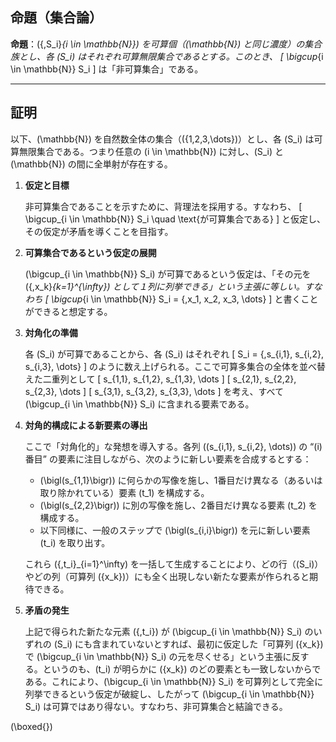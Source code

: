 ## 命題（集合論）
**命題**：\(\{\,S_i\}_{i \in \mathbb{N}}\) を可算個（\(\mathbb{N}\) と同じ濃度）の集合族とし、各 \(S_i\) はそれぞれ可算無限集合であるとする。このとき、
\[
  \bigcup_{i \in \mathbb{N}} S_i
\]
は「非可算集合」である。

---

## 証明

以下、\(\mathbb{N}\) を自然数全体の集合（\(\{1,2,3,\dots\}\)）とし、各 \(S_i\) は可算無限集合である。つまり任意の \(i \in \mathbb{N}\) に対し、\(S_i\) と \(\mathbb{N}\) の間に全単射が存在する。

1. **仮定と目標**

   非可算集合であることを示すために、背理法を採用する。すなわち、
   \[
     \bigcup_{i \in \mathbb{N}} S_i
     \quad \text{が可算集合である}
   \]
   と仮定し、その仮定が矛盾を導くことを目指す。

2. **可算集合であるという仮定の展開**

   \(\bigcup_{i \in \mathbb{N}} S_i\) が可算であるという仮定は、「その元を\(\{\,x_k\}_{k=1}^{\infty}\) として１列に列挙できる」という主張に等しい。すなわち
   \[
     \bigcup_{i \in \mathbb{N}} S_i
     = \{\,x_1, x_2, x_3, \dots\}
   \]
   と書くことができると想定する。

3. **対角化の準備**

   各 \(S_i\) が可算であることから、各 \(S_i\) はそれぞれ
   \[
     S_i = \{\,s_{i,1}, s_{i,2}, s_{i,3}, \dots\}
   \]
   のように数え上げられる。ここで可算多集合の全体を並べ替えた二重列として
   \[
     s_{1,1}, s_{1,2}, s_{1,3}, \dots
   \]
   \[
     s_{2,1}, s_{2,2}, s_{2,3}, \dots
   \]
   \[
     s_{3,1}, s_{3,2}, s_{3,3}, \dots
   \]
   を考え、すべて \(\bigcup_{i \in \mathbb{N}} S_i\) に含まれる要素である。

4. **対角的構成による新要素の導出**

   ここで「対角化的」な発想を導入する。各列 \((s_{i,1}, s_{i,2}, \dots)\) の “\(i\)番目” の要素に注目しながら、次のように新しい要素を合成するとする：

   - \(\bigl(s_{1,1}\bigr)\) に何らかの写像を施し、1番目だけ異なる（あるいは取り除かれている）要素 \(t_1\) を構成する。
   - \(\bigl(s_{2,2}\bigr)\) に別の写像を施し、2番目だけ異なる要素 \(t_2\) を構成する。
   - 以下同様に、一般のステップで \(\bigl(s_{i,i}\bigr)\) を元に新しい要素 \(t_i\) を取り出す。

   これら \(\{\,t_i\}_{i=1}^\infty\) を一括して生成することにより、どの行（\(S_i\)）やどの列（可算列 \(\{x_k\}\)）にも全く出現しない新たな要素が作られると期待できる。

5. **矛盾の発生**

   上記で得られた新たな元素 \(\{\,t_i\}\) が \(\bigcup_{i \in \mathbb{N}} S_i\) のいずれの \(S_i\) にも含まれていないとすれば、最初に仮定した「可算列 \(\{x_k\}\) で \(\bigcup_{i \in \mathbb{N}} S_i\) の元を尽くせる」という主張に反する。というのも、\(t_i\) が明らかに \(\{x_k\}\) のどの要素とも一致しないからである。これにより、\(\bigcup_{i \in \mathbb{N}} S_i\) を可算列として完全に列挙できるという仮定が破綻し、したがって \(\bigcup_{i \in \mathbb{N}} S_i\) は可算ではあり得ない。すなわち、非可算集合と結論できる。

\(\boxed{}\)
